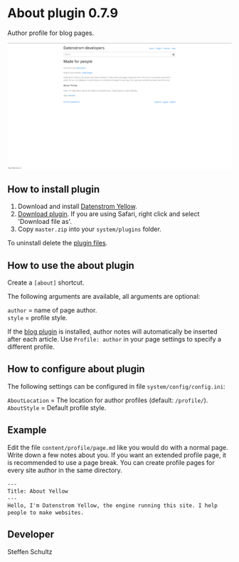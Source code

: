 About plugin 0.7.9
==================
Author profile for blog pages. 

<p align="center"><img src="about-screenshot.png?raw=true" alt="Screenshot"></p>

## How to install plugin

1. Download and install [Datenstrom Yellow](https://github.com/datenstrom/yellow/).
2. [Download plugin](https://github.com/schulle4u/yellow-plugin-about/archive/master.zip). If you are using Safari, right click and select 'Download file as'.
3. Copy `master.zip` into your `system/plugins` folder.

To uninstall delete the [plugin files](update.ini).

## How to use the about plugin

Create a `[about]` shortcut. 

The following arguments are available, all arguments are optional:

`author` = name of page author.   
`style` = profile style. 

If the [blog plugin](https://github.com/datenstrom/yellow-plugins/tree/master/blog) is installed, author notes will automatically be inserted after each article. Use `Profile: author` in your page settings to specify a different profile. 

## How to configure about plugin

The following settings can be configured in file `system/config/config.ini`:

`AboutLocation` = The location for author profiles (default: `/profile/`).   
`AboutStyle` = Default profile style. 

## Example

Edit the file `content/profile/page.md` like you would do with a normal page. Write down a few notes about you. If you want an extended profile page, it is recommended to use a page break. You can create profile pages for every site author in the same directory. 

```
---
Title: About Yellow
---
Hello, I'm Datenstrom Yellow, the engine running this site. I help people to make websites. 
```

## Developer

Steffen Schultz
